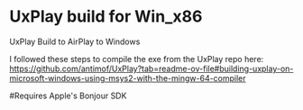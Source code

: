 # UxPlay build for Win_x86

UxPlay Build to AirPlay to Windows

I followed these steps to compile the exe from the UxPlay repo here:
https://github.com/antimof/UxPlay?tab=readme-ov-file#building-uxplay-on-microsoft-windows-using-msys2-with-the-mingw-64-compiler

#Requires Apple's Bonjour SDK